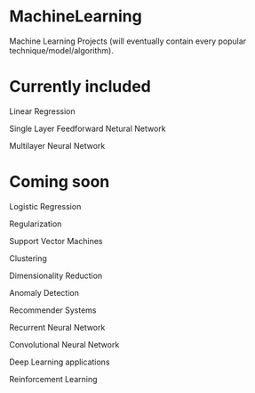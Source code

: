 # MachineLearning
Machine Learning Projects (will eventually contain every popular technique/model/algorithm).

# Currently included

Linear Regression

Single Layer Feedforward Netural Network

Multilayer Neural Network

# Coming soon

Logistic Regression

Regularization

Support Vector Machines

Clustering

Dimensionality Reduction

Anomaly Detection

Recommender Systems

Recurrent Neural Network

Convolutional Neural Network

Deep Learning applications

Reinforcement Learning
